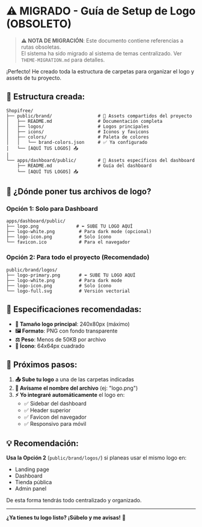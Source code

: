 # ⚠️ MIGRADO - Guía de Setup de Logo (OBSOLETO)

> **⚠️ NOTA DE MIGRACIÓN**: Este documento contiene referencias a rutas obsoletas.  
> El sistema ha sido migrado al sistema de temas centralizado. Ver `THEME-MIGRATION.md` para detalles.

¡Perfecto! He creado toda la estructura de carpetas para organizar el logo y assets de tu proyecto.

## 📁 Estructura creada:

```
Shopifree/
├── public/brand/                 # 🌟 Assets compartidos del proyecto
│   ├── README.md                 # Documentación completa
│   ├── logos/                    # Logos principales
│   ├── icons/                    # Iconos y favicons
│   ├── colors/                   # Paleta de colores
│   │   └── brand-colors.json     # ✅ Ya configurado
│   └── [AQUÍ TUS LOGOS] 📤
│
└── apps/dashboard/public/        # 📱 Assets específicos del dashboard
    ├── README.md                 # Guía del dashboard
    └── [AQUÍ TUS LOGOS] 📤
```

## 🎯 ¿Dónde poner tus archivos de logo?

### Opción 1: Solo para Dashboard
```
apps/dashboard/public/
├── logo.png              # ⬅️ SUBE TU LOGO AQUÍ
├── logo-white.png         # Para dark mode (opcional)
├── logo-icon.png          # Solo ícono
└── favicon.ico            # Para el navegador
```

### Opción 2: Para todo el proyecto (Recomendado)
```
public/brand/logos/
├── logo-primary.png       # ⬅️ SUBE TU LOGO AQUÍ
├── logo-white.png         # Para dark mode
├── logo-icon.png          # Solo ícono
└── logo-full.svg          # Versión vectorial
```

## 📐 Especificaciones recomendadas:

- **📏 Tamaño logo principal**: 240x80px (máximo)
- **🖼️ Formato**: PNG con fondo transparente
- **⚖️ Peso**: Menos de 50KB por archivo
- **🎨 Ícono**: 64x64px cuadrado

## 🚀 Próximos pasos:

1. **📤 Sube tu logo** a una de las carpetas indicadas
2. **📝 Avísame el nombre del archivo** (ej: "logo.png")
3. **⚡ Yo integraré automáticamente** el logo en:
   - ✅ Sidebar del dashboard
   - ✅ Header superior
   - ✅ Favicon del navegador
   - ✅ Responsivo para móvil

## 💡 Recomendación:

**Usa la Opción 2** (`public/brand/logos/`) si planeas usar el mismo logo en:
- Landing page
- Dashboard
- Tienda pública
- Admin panel

De esta forma tendrás todo centralizado y organizado.

---

**¿Ya tienes tu logo listo? ¡Súbelo y me avisas!** 🎉 